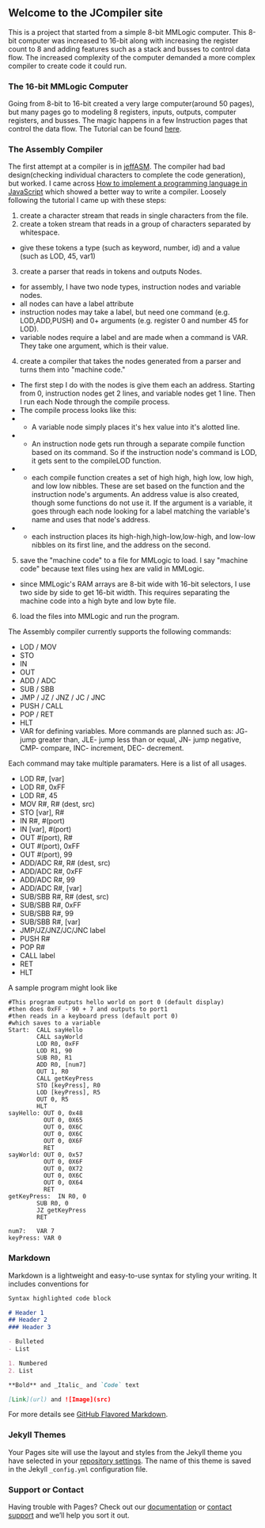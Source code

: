 ## Welcome to the JCompiler site

This is a project that started from a simple 8-bit MMLogic computer. This 8-bit computer was increased to 16-bit along with increasing the register count to 8 and adding features such as a stack and busses to control data flow. The increased complexity of the computer demanded a more complex compiler to create code it could run.

### The 16-bit MMLogic Computer
Going from 8-bit to 16-bit created a very large computer(around 50 pages), but many pages go to modeling 8 registers, inputs, outputs, computer registers, and busses. The magic happens in a few Instruction pages that control the data flow.
The Tutorial can be found [here](https://github.com/Grexel/JCompiler/blob/master/docs/MMLogicCPU.md).
### The Assembly Compiler
The first attempt at a compiler is in [jeffASM](https://github.com/Grexel/JCompiler/tree/master/src/jeffasm). The compiler had bad design(checking individual characters to complete the code generation), but worked. I came across [How to implement a programming language in JavaScript](http://lisperator.net/pltut/) which showed a better way to write a compiler.
Loosely following the tutorial I came up with these steps:
1. create a character stream that reads in single characters from the file.
2. create a token stream that reads in a group of characters separated by whitespace.
  - give these tokens a type (such as keyword, number, id) and a value (such as LOD, 45, var1)
3. create a parser that reads in tokens and outputs Nodes.
  - for assembly, I have two node types, instruction nodes and variable nodes.
  - all nodes can have a label attribute
  - instruction nodes may take a label, but need one command (e.g. LOD,ADD,PUSH) and 0+ arguments (e.g. register 0 and number 45 for LOD).
  - variable nodes require a label and are made when a command is VAR. They take one argument, which is their value.
 4. create a compiler that takes the nodes generated from a parser and turns them into "machine code."
  - The first step I do with the nodes is give them each an address. Starting from 0, instruction nodes get 2 lines, and variable nodes get 1 line. Then I run each Node through the compile process. 
  - The compile process looks like this:
  - - A variable node simply places it's hex value into it's alotted line. 
  - - An instruction node gets run through a separate compile function based on its command. So if the instruction node's command is LOD, it gets sent to the compileLOD function.
  - - each compile function creates a set of high high, high low, low high, and low low nibbles. These are set based on the function  and the instruction node's arguments. An address value is also created, though some functions do not use it. If the argument is a variable, it goes through each node looking for a label matching the variable's name and uses that node's address.
  - - each instruction places its high-high,high-low,low-high, and low-low nibbles on its first line, and the address on the second.
 5. save the "machine code" to a file for MMLogic to load. I say "machine code" because text files using hex are valid in MMLogic.
  - since MMLogic's RAM arrays are 8-bit wide with 16-bit selectors, I use two side by side to get 16-bit width. This requires separating the machine code into a high byte and low byte file.
 6. load the files into MMLogic and run the program.

The Assembly compiler currently supports the following commands:
  - LOD / MOV
  - STO
  - IN
  - OUT
  - ADD / ADC
  - SUB / SBB
  - JMP / JZ / JNZ / JC / JNC 
  - PUSH / CALL
  - POP / RET
  - HLT
  - VAR for defining variables.
More commands are planned such as: JG- jump greater than, JLE- jump less than or equal, JN- jump negative, CMP- compare, INC- increment, DEC- decrement.

Each command may take multiple paramaters. Here is a list of all usages.
  - LOD R#, [var]
  - LOD R#, 0xFF
  - LOD R#, 45
  - MOV R#, R# (dest, src)
  - STO [var], R#
  - IN R#, #(port)
  - IN [var], #(port)
  - OUT #(port), R#
  - OUT #(port), 0xFF
  - OUT #(port), 99
  - ADD/ADC R#, R# (dest, src)
  - ADD/ADC R#, 0xFF
  - ADD/ADC R#, 99 
  - ADD/ADC R#, [var]
  - SUB/SBB R#, R# (dest, src)
  - SUB/SBB R#, 0xFF
  - SUB/SBB R#, 99 
  - SUB/SBB R#, [var]
  - JMP/JZ/JNZ/JC/JNC label
  - PUSH R#
  - POP R#
  - CALL label
  - RET
  - HLT
  
A sample program might look like
```
#This program outputs hello world on port 0 (default display)
#then does 0xFF - 90 + 7 and outputs to port1
#then reads in a keyboard press (default port 0)
#which saves to a variable
Start:  CALL sayHello
        CALL sayWorld
        LOD R0, 0xFF
        LOD R1, 90
        SUB R0, R1
        ADD R0, [num7]
        OUT 1, R0
        CALL getKeyPress
        STO [keyPress], R0
        LOD [keyPress], R5
        OUT 0, R5
        HLT
sayHello: OUT 0, 0x48
          OUT 0, 0X65
          OUT 0, 0X6C
          OUT 0, 0X6C
          OUT 0, 0X6F
          RET
sayWorld: OUT 0, 0x57
          OUT 0, 0X6F
          OUT 0, 0X72
          OUT 0, 0X6C
          OUT 0, 0X64
          RET
getKeyPress:  IN R0, 0
        SUB R0, 0
        JZ getKeyPress
        RET
        
num7:   VAR 7
keyPress: VAR 0
```

### Markdown

Markdown is a lightweight and easy-to-use syntax for styling your writing. It includes conventions for

```markdown
Syntax highlighted code block

# Header 1
## Header 2
### Header 3

- Bulleted
- List

1. Numbered
2. List

**Bold** and _Italic_ and `Code` text

[Link](url) and ![Image](src)
```

For more details see [GitHub Flavored Markdown](https://guides.github.com/features/mastering-markdown/).

### Jekyll Themes

Your Pages site will use the layout and styles from the Jekyll theme you have selected in your [repository settings](https://github.com/Grexel/JCompiler/settings). The name of this theme is saved in the Jekyll `_config.yml` configuration file.

### Support or Contact

Having trouble with Pages? Check out our [documentation](https://help.github.com/categories/github-pages-basics/) or [contact support](https://github.com/contact) and we’ll help you sort it out.
